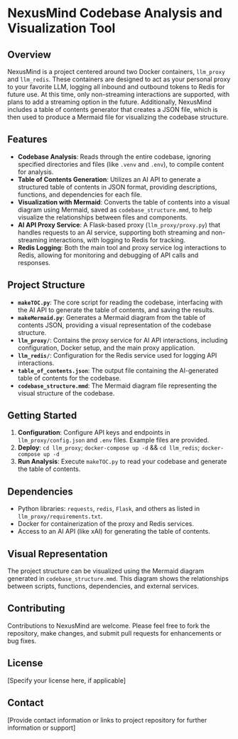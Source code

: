 # NexusMind Codebase Analysis and Visualization Tool

## Overview
NexusMind is a project centered around two Docker containers, `llm_proxy` and `llm_redis`. These containers are designed to act as your personal proxy to your favorite LLM, logging all inbound and outbound tokens to Redis for future use. At this time, only non-streaming interactions are supported, with plans to add a streaming option in the future. Additionally, NexusMind includes a table of contents generator that creates a JSON file, which is then used to produce a Mermaid file for visualizing the codebase structure.

## Features
- **Codebase Analysis**: Reads through the entire codebase, ignoring specified directories and files (like `.venv` and `.env`), to compile content for analysis.
- **Table of Contents Generation**: Utilizes an AI API to generate a structured table of contents in JSON format, providing descriptions, functions, and dependencies for each file.
- **Visualization with Mermaid**: Converts the table of contents into a visual diagram using Mermaid, saved as `codebase_structure.mmd`, to help visualize the relationships between files and components.
- **AI API Proxy Service**: A Flask-based proxy (`llm_proxy/proxy.py`) that handles requests to an AI service, supporting both streaming and non-streaming interactions, with logging to Redis for tracking.
- **Redis Logging**: Both the main tool and proxy service log interactions to Redis, allowing for monitoring and debugging of API calls and responses.

## Project Structure
- **`makeTOC.py`**: The core script for reading the codebase, interfacing with the AI API to generate the table of contents, and saving the results.
- **`makeMermaid.py`**: Generates a Mermaid diagram from the table of contents JSON, providing a visual representation of the codebase structure.
- **`llm_proxy/`**: Contains the proxy service for AI API interactions, including configuration, Docker setup, and the main proxy application.
- **`llm_redis/`**: Configuration for the Redis service used for logging API interactions.
- **`table_of_contents.json`**: The output file containing the AI-generated table of contents for the codebase.
- **`codebase_structure.mmd`**: The Mermaid diagram file representing the visual structure of the codebase.

## Getting Started
1. **Configuration**: Configure API keys and endpoints in `llm_proxy/config.json` and `.env` files. Example files are provided.
2. **Deploy**: `cd llm_proxy`; `docker-compose up -d` && `cd llm_redis`; `docker-compose up -d`
3. **Run Analysis**: Execute `makeTOC.py` to read your codebase and generate the table of contents.


## Dependencies
- Python libraries: `requests`, `redis`, `Flask`, and others as listed in `llm_proxy/requirements.txt`.
- Docker for containerization of the proxy and Redis services.
- Access to an AI API (like xAI) for generating the table of contents.

## Visual Representation
The project structure can be visualized using the Mermaid diagram generated in `codebase_structure.mmd`. This diagram shows the relationships between scripts, functions, dependencies, and external services.

## Contributing
Contributions to NexusMind are welcome. Please feel free to fork the repository, make changes, and submit pull requests for enhancements or bug fixes.

## License
[Specify your license here, if applicable]

## Contact
[Provide contact information or links to project repository for further information or support]
